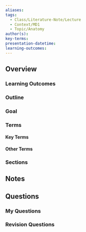 ```yaml
---
aliases: 
tags:
  - Class/Literature-Note/Lecture
  - Context/MD1
  - Topic/Anatomy
author(s): 
key-terms: 
presentation-datetime: 
learning-outcomes:
---
```



## Overview
### Learning Outcomes

### Outline

### Goal

### Terms
#### Key Terms

#### Other Terms

### Sections


## Notes


## Questions

### My Questions
### Revision Questions




